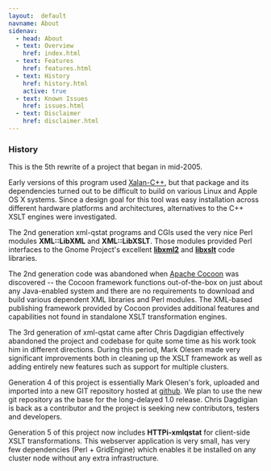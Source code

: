 ```yaml
---
layout:  default
navname: About
sidenav:
  - head: About
  - text: Overview
    href: index.html
  - text: Features
    href: features.html
  - text: History
    href: history.html
    active: true
  - text: Known Issues
    href: issues.html
  - text: Disclaimer
    href: disclaimer.html
---
```


### History

This is the 5th rewrite of a project that began in mid-2005.

Early versions of this program used
[Xalan-C++](http://xml.apache.org/xalan-c),
but that package and its dependencies turned out to be difficult to build on
various Linux and Apple OS X systems. Since a design goal for this tool was
easy installation across different hardware platforms and architectures,
alternatives to the C++ XSLT engines were investigated.

The 2nd generation xml-qstat programs and CGIs used the very nice Perl
modules **XML::LibXML** and **XML::LibXSLT**. Those modules provided
Perl interfaces to the Gnome Project's excellent
**[libxml2](http://www.xmlsoft.org)** and
**[libxslt](http://xmlsoft.org/XSLT)** code libraries.

The 2nd generation code was abandoned when
[Apache Cocoon](http://cocoon.apache.org/2.1/) was discovered -- the Cocoon
framework functions out-of-the-box on just about any Java-enabled system and
there are no requirements to download and build various dependent XML
libraries and Perl modules. The XML-based publishing framework provided by
Cocoon provides additional features and capabilities not found in standalone
XSLT transformation engines.

The 3rd generation of xml-qstat came after Chris Dagdigian effectively
abandoned the project and codebase for quite some time as his work took him
in different directions. During this period, Mark Olesen made very
significant improvements both in cleaning up the XSLT framework as well as
adding entirely new features such as support for multiple clusters.

Generation 4 of this project is essentially Mark Olesen's fork, uploaded and
imported into a new GIT repository hosted at [github](http://github.com). We
plan to use the new git repository as the base for the long-delayed 1.0
release. Chris Dagdigian is back as a contributor and the project is seeking
new contributors, testers and developers.

Generation 5 of this project now includes **HTTPi-xmlqstat** for client-side
XSLT transformations. This webserver application is very small, has very few
dependencies (Perl + GridEngine) which enables it be installed on any
cluster node without any extra infrastructure.

